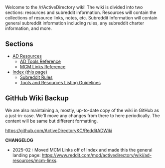 Welcome to the /r/ActiveDirectory wiki! The wiki is divided into two sections: resources and subreddit information. Resources will contain the collections of resource links, notes, etc. Subreddit Information will contain general subreddit information including rules, any subreddit charter information, and more. 

## Sections
- [AD Resources](https://www.reddit.com/mod/activedirectory/wiki/ad-resources)
    - [AD Tools Reference](https://www.reddit.com/mod/activedirectory/wiki/ad-resources/ad-tools)
    - [MCM Links Reference](https://www.reddit.com/mod/activedirectory/wiki/ad-resources/mcm-links)
- [Index (this page)](https://www.reddit.com/mod/activedirectory/wiki/index)
    - [Subreddit Rules](https://www.reddit.com/mod/activedirectory/wiki/index/Subreddit-Rules.md)
    - [Tools and Resources Listing Guidelines](https://www.reddit.com/mod/activedirectory/wiki/index/Tools-And-Resources-Listing-Guidelines)

## GitHub Wiki Backup
We are also maintaining a, mostly, up-to-date copy of the wiki in GitHub as a just-in-case. We'll move any changes from there to here periodically. The content will be same but different formatting. 

https://github.com/ActiveDirectoryKC/RedditADWiki

**CHANGELOG**

- 2025-02 : Moved MCM Links off of Index and made this the general landing page: https://www.reddit.com/mod/activedirectory/wiki/ad-resources/mcm-links.
